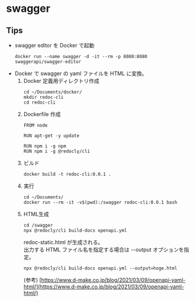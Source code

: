 # swagger


## Tips

* swagger editor を Docker で起動  
  ```
  docker run --name swagger -d -it --rm -p 8080:8080 swaggerapi/swagger-editor
  ```
* Docker で swagger の yaml ファイルを HTML に変換。  
  1. Docker 定義用ディレクトリ作成  
     ```
     cd ~/Documents/docker/
     mkdir redoc-cli
     cd redoc-cli
     ```
  1. Dockerfile 作成  
     ```
     FROM node

     RUN apt-get -y update

     RUN npm i -g npm
     RUN npm i -g @redocly/cli
     ```
  1. ビルド  
     ```
     docker build -t redoc-cli:0.0.1 .
     ```
  1. 実行  
     ```
     cd ~/Documents/
     docker run --rm -it -v$(pwd):/swagger redoc-cli:0.0.1 bash
     ```
  1. HTML生成  
     ```
     cd /swagger
     npx @redocly/cli build-docs openapi.yml
     ```  
     redoc-static.html が生成される。  
     出力する HTML ファイル名を指定する場合は --output オプションを指定。
     ```
     npx @redocly/cli build-docs openapi.yml --output=hoge.html
     ```  
     (参考) [https://www.d-make.co.jp/blog/2021/03/09/openapi-yaml-html/](https://www.d-make.co.jp/blog/2021/03/09/openapi-yaml-html/)
